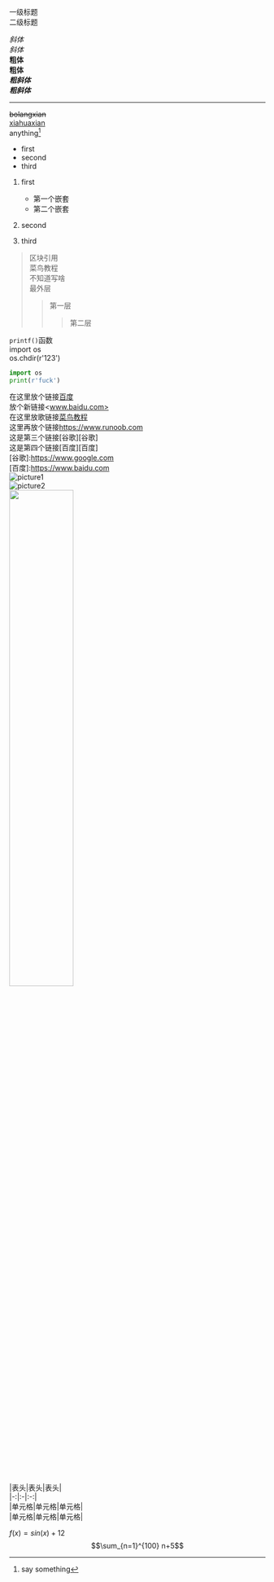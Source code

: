 一级标题  
二级标题

*斜体*  
_斜体_  
**粗体**  
__粗体__  
***粗斜体***  
___粗斜体___  
****  
~~bolangxian~~  
<u>xiahuaxian</u>   
anything[^runoob]   
[^runoob]:say something  

* first
* second
* third

1. first  
    - 第一个嵌套  
    - 第二个嵌套

2. second

3. third
> 区块引用  
> 菜鸟教程  
> 不知道写啥  
> 最外层  
>> 第一层  
>>> 第二层  

`printf()`函数  
    import os  
    os.chdir(r'123')  

```python
import os
print(r'fuck')
```  
在这里放个链接[百度](www.baidu.com)  
放个新链接<www.baidu.com>  
在这里放歌链接[菜鸟教程](https://www.runoob.com)  
这里再放个链接<https://www.runoob.com>  
这是第三个链接[谷歌][谷歌]  
这是第四个链接[百度][百度]  
[谷歌]:https://www.google.com  
[百度]:https://www.baidu.com  
![picture1](https://static.runoob.com/images/runoob-logo.png)  
![picture2](https://static.runoob.com/images/runoob-logo.png "fuck you")  
<img src="https://static.runoob.com/images/runoob-logo.png" width="50%">  
|表头|表头|表头|  
|-:|:-|:-:|  
|单元格|单元格|单元格|  
|单元格|单元格|单元格| 

$f(x)=sin(x)+12$  
$$\sum_{n=1}^{100} n+5$$